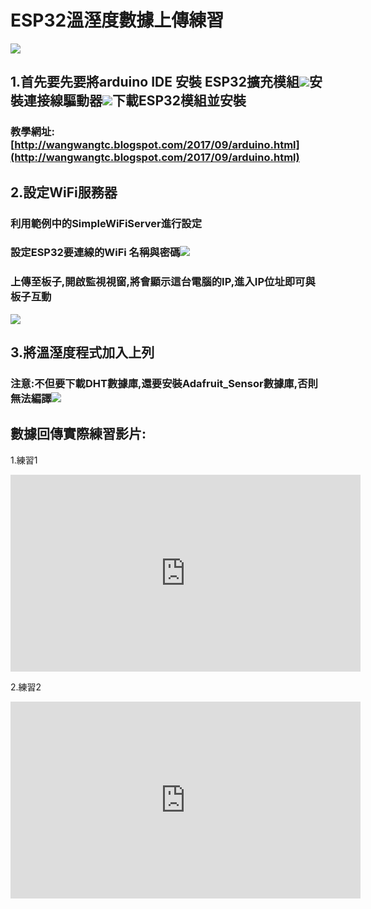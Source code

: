 # **ESP32溫溼度數據上傳練習**

![](/assets/44464.jpg)

## 1.首先要先要將arduino IDE 安裝 ESP32擴充模組![](/assets/esp32-1.png)安裝連接線驅動器![](/assets/esp32-2.png)下載ESP32模組並安裝

### 教學網址:[http://wangwangtc.blogspot.com/2017/09/arduino.html](http://wangwangtc.blogspot.com/2017/09/arduino.html)

## 2.設定WiFi服務器

### 利用範例中的SimpleWiFiServer進行設定

### 設定ESP32要連線的WiFi 名稱與密碼![](/assets/esp-3.png)

### 上傳至板子,開啟監視視窗,將會顯示這台電腦的IP,進入IP位址即可與板子互動

![](/assets/10.png)

## 3.將溫溼度程式加入上列

### **注意**:不但要下載DHT數據庫,還要安裝Adafruit\_Sensor數據庫,否則無法編譯![](/assets/esp-4.png)

## 數據回傳實際練習影片:

1.練習1
<iframe width="560" height="315" src="https://www.youtube.com/embed/LwXqC03Qoys" frameborder="0" allow="autoplay; encrypted-media" allowfullscreen></iframe>

2.練習2

<iframe width="560" height="315" src="https://www.youtube.com/embed/fAT-DEcROKE" frameborder="0" allow="autoplay; encrypted-media" allowfullscreen></iframe>

